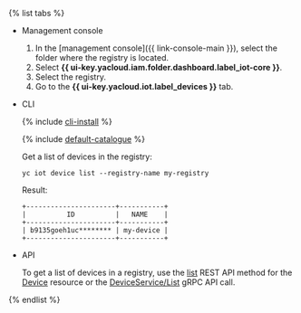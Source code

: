 {% list tabs %}

- Management console

   1. In the [management console]({{ link-console-main }}), select the folder where the registry is located.
   1. Select **{{ ui-key.yacloud.iam.folder.dashboard.label_iot-core }}**.
   1. Select the registry.
   1. Go to the **{{ ui-key.yacloud.iot.label_devices }}** tab.

- CLI

   {% include [cli-install](../cli-install.md) %}

   {% include [default-catalogue](../default-catalogue.md) %}

   Get a list of devices in the registry:

   ```
   yc iot device list --registry-name my-registry
   ```

   Result:

   ```
   +----------------------+-----------+
   |          ID          |   NAME    |
   +----------------------+-----------+
   | b9135goeh1uc******** | my-device |
   +----------------------+-----------+
   ```

- API

   To get a list of devices in a registry, use the [list](../../iot-core/api-ref/Device/list.md) REST API method for the [Device](../../iot-core/api-ref/Device/index.md) resource or the [DeviceService/List](../../iot-core/api-ref/grpc/device_service.md#List) gRPC API call.

{% endlist %}
